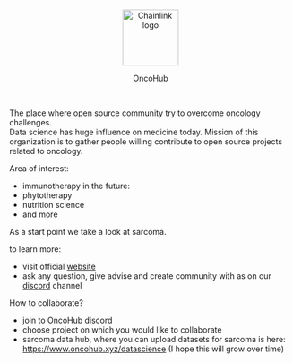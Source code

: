<br/>
<p align="center">
<a href="https://oncohub.xyz" target="_blank">
<img src="https://user-images.githubusercontent.com/34304253/197536055-f76de58c-31e1-4cbf-a634-5e13b0722613.svg" width="100" alt="Chainlink logo">
</a>
</p>
<p align="center">
OncoHub
</p>
<br/>

The place where open source community try to overcome oncology challenges.
<br/>
Data science has huge influence on medicine today. Mission of this organization is to gather people willing contribute to open source projects related to oncology.

Area of interest:
- immunotherapy
in the future:
- phytotherapy
- nutrition science
- and more

As a start point we take a look at sarcoma.

to learn more:
- visit official <a href="https://oncohub.xyz" target="_blank">website</a>
- ask any question, give advise and create community with as on our <a href="https://discord.gg/GtTQqU9t" target="_blank">discord</a> channel

How to collaborate?

- join to OncoHub discord
- choose project on which you would like to collaborate
- sarcoma data hub, where you can upload datasets for sarcoma is here: https://www.oncohub.xyz/datascience (I hope this will grow over time)
